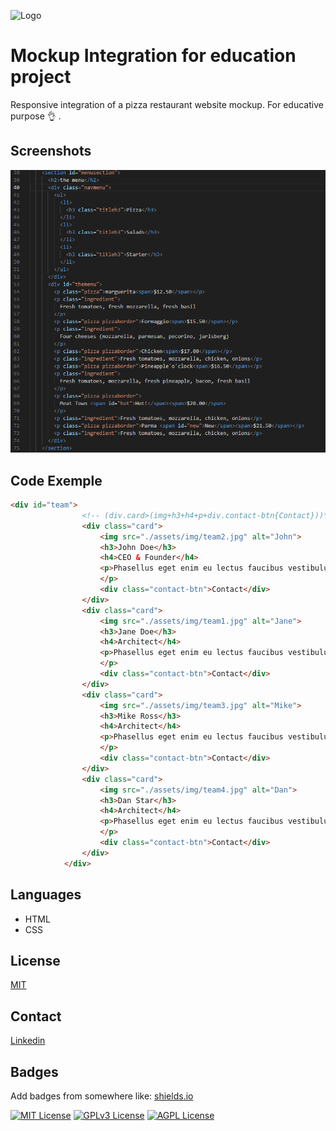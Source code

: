 
![Logo](https://dev-to-uploads.s3.amazonaws.com/uploads/articles/th5xamgrr6se0x5ro4g6.png)


# Mockup Integration for education project

Responsive integration of a pizza restaurant website mockup. For educative purpose 👌 .


## Screenshots

![App Screenshot](./assets/capture/Capture1.png)


## Code Exemple

```html
<div id="team">
                <!-- (div.card>(img+h3+h4+p+div.contact-btn{Contact}))*4 -->
                <div class="card">
                    <img src="./assets/img/team2.jpg" alt="John">
                    <h3>John Doe</h3>
                    <h4>CEO & Founder</h4>
                    <p>Phasellus eget enim eu lectus faucibus vestibulum. Suspendisse sodales pellentesque elementum.
                    </p>
                    <div class="contact-btn">Contact</div>
                </div>
                <div class="card">
                    <img src="./assets/img/team1.jpg" alt="Jane">
                    <h3>Jane Doe</h3>
                    <h4>Architect</h4>
                    <p>Phasellus eget enim eu lectus faucibus vestibulum. Suspendisse sodales pellentesque elementum.
                    </p>
                    <div class="contact-btn">Contact</div>
                </div>
                <div class="card">
                    <img src="./assets/img/team3.jpg" alt="Mike">
                    <h3>Mike Ross</h3>
                    <h4>Architect</h4>
                    <p>Phasellus eget enim eu lectus faucibus vestibulum. Suspendisse sodales pellentesque elementum.
                    </p>
                    <div class="contact-btn">Contact</div>
                </div>
                <div class="card">
                    <img src="./assets/img/team4.jpg" alt="Dan">
                    <h3>Dan Star</h3>
                    <h4>Architect</h4>
                    <p>Phasellus eget enim eu lectus faucibus vestibulum. Suspendisse sodales pellentesque elementum.
                    </p>
                    <div class="contact-btn">Contact</div>
                </div>
            </div>
```
## Languages

- HTML
- CSS
## License

[MIT](https://choosealicense.com/licenses/mit/)


## Contact

[Linkedin](www.linkedin.com/in/olivierriviere)
## Badges

Add badges from somewhere like: [shields.io](https://shields.io/)

[![MIT License](https://img.shields.io/badge/License-MIT-green.svg)](https://choosealicense.com/licenses/mit/)
[![GPLv3 License](https://img.shields.io/badge/License-GPL%20v3-yellow.svg)](https://opensource.org/licenses/)
[![AGPL License](https://img.shields.io/badge/license-AGPL-blue.svg)](http://www.gnu.org/licenses/agpl-3.0)

